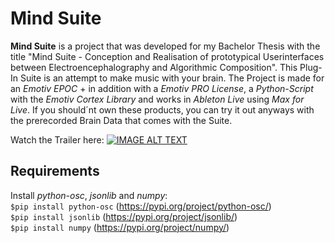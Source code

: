 # Mind Suite

**Mind Suite** is a project that was developed for my Bachelor Thesis with the title "Mind Suite - Conception and Realisation of prototypical Userinterfaces between Electroencephalography and Algorithmic Composition". 
This Plug-In Suite is an attempt to make music with your brain.
The Project is made for an *Emotiv EPOC* + in addition with a *Emotiv PRO License*, a *Python-Script* with the *Emotiv Cortex Library* and works in *Ableton Live* using *Max for Live*.
If you should´nt own these products, you can try it out anyways with the prerecorded Brain Data that comes with the Suite.

Watch the Trailer here:
[![IMAGE ALT TEXT](http://img.youtube.com/vi/YOUTUBE_VIDEO_ID_HERE/0.jpg)](http://www.youtube.com/watch?v=YOUTUBE_VIDEO_ID_HERE "Video Title")


## Requirements

Install *python-osc*, *jsonlib* and *numpy*:  
`$pip install python-osc` (https://pypi.org/project/python-osc/)  
`$pip install jsonlib` (https://pypi.org/project/jsonlib/)  
`$pip install numpy` (https://pypi.org/project/numpy/)
